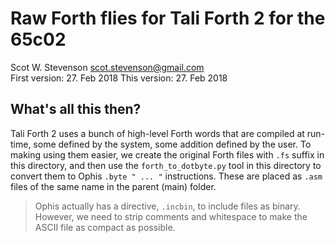 # Raw Forth flies for Tali Forth 2 for the 65c02  
Scot W. Stevenson <scot.stevenson@gmail.com>   
First version: 27. Feb 2018
This version: 27. Feb 2018 

## What's all this then?

Tali Forth 2 uses a bunch of high-level Forth words that are compiled at
run-time, some defined by the system, some addition defined by the user. To
making using them easier, we create the original Forth files with `.fs` suffix
in this directory, and then use the `forth_to_dotbyte.py` tool in this directory
to convert them to Ophis `.byte " ... "` instructions. These are placed as
`.asm` files of the same name in the parent (main) folder. 

> Ophis actually has a directive, `.incbin`, to include files as binary.
> However, we need to strip comments and whitespace to make the ASCII file as
> compact as possible.


